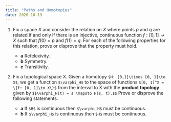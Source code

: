 ```yaml
---
title: "Paths and Homotopies"
date: 2020-10-19
---
```


1. Fix a space $X$ and consider the relation on $X$ where points $p$ and $q$ are related if and only if there is an injective, continuous function $f : [0, 1] \to X$ such that $f(0) = p$ and $f(1) = q$. For each of the following properties for this relation, prove or disprove that the property must hold.
    * __a__ Refelexivity.
    * __b__ Symmetry.
    * __c__ Transitivity.

2. Fix a topological space X. Given a homotopy `$H: [0,1]\times [0, 1]\to X$`, we get a function `$\varphi_H$` to the space of functions `$[0, 1]^X = \{f: [0, 1]\to X\}$`
from the interval to X with the __product topology__ given by `$$\varphi_H(t) = s \mapsto H(s, t).$$` Prove or disprove the following statements.
    * __a__ If `$H$` is continuous then `$\varphi_H$` must be continuous.
    * __b__ If `$\varphi_H$` is continuous then `$H$` must be continuous.
